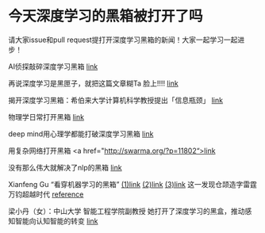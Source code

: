 # 今天深度学习的黑箱被打开了吗

请大家issue和pull request提打开深度学习黑箱的新闻！大家一起学习一起进步！

AI侦探敲碎深度学习黑箱
<a href="http://tech.sina.com.cn/d/2017-07-17/doc-ifyiamif3128667.shtml">link</a>

再说深度学习是黑匣子，就把这篇文章糊Ta 脸上!!!!
<a href="https://juejin.im/post/5aa1f926f265da23a0492653">link</a>

揭开深度学习黑箱：希伯来大学计算机科学教授提出「信息瓶颈」
<a href="https://juejin.im/post/59c4a9485188256bd871f814">link</a>

物理学日常打开黑箱
<a href="https://www.chainnews.com/articles/637782939675.htm">link</a>

deep mind用心理学都能打破深度学习黑箱
<a href="https://m.sohu.com/n/499293786/">link</a>

用复杂网络打开黑箱
<a href="http://swarma.org/?p=11802“>link</a>
         
没有那么伟大就解决了nlp的黑箱
<a href="http://www.atyun.com/32315.html">link</a>
         

Xianfeng Gu
“看穿机器学习的黑箱”
<a href="http://mp.weixin.qq.com/s?__biz=MzA3NTM4MzY1Mg==&mid=2650813024&idx=1&sn=31e326bd79ed24f5f47b35091385b9ab&chksm=8485c46bb3f24d7d36d1a93b48d9f4d0335262b1152de0bd0f2f1d09527e4acb2ae3d4730913&scene=21#wechat_redirect">(1)link</a>
<a href="http://mp.weixin.qq.com/s?__biz=MzA3NTM4MzY1Mg==&mid=2650813028&idx=1&sn=b971c2f1389179951eb5a67b84f1bb49&chksm=8485c46fb3f24d790a7f7c15e50b29eca7b7c080efdb821e7bff1f6b9b5d6fd5afa6bd4dcd36&scene=21#wechat_redirect">(2)link</a>
<a href="http://mp.weixin.qq.com/s?__biz=MzA3NTM4MzY1Mg==&mid=2650813038&idx=1&sn=1549a6b27cbe2820e72c0f28be9b32c3&chksm=8485c465b3f24d737895de681b0dccdcbcd191a991bc405db5115b1b8c3a84fbc1c5d3ff70ba&scene=21#wechat_redirect">(3)link</a>
这一发现仓颉造字雷霆万钧超越时代 <a href="https://henix.github.io/feeds/weixin.sogou.conformalgeometry/2019-03-21-1000000095.html">reference</a>

梁小丹（女）：中山大学 智能工程学院副教授
她打开了深度学习的黑盒，推动感知智能向认知智能的转变
<a href="https://damo.alibaba.com/events/56">link</a>


